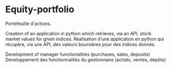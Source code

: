 # Equity-portfolio
Portefeuille d'actions.


Creation of an application in python which retrieves, via an API, stock market values for given indices.
Réalisation d’une application en python qui récupère, via une API, des valeurs boursières pour des indices donnés. 


Development of manager functionalities (purchases, sales, deposits)
Développement des fonctionnalités du gestionnaire (achats, ventes, dépôts)
